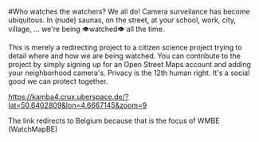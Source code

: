 #Who watches the watchers? We all do!
Camera surveilance has become ubiquitous. In (nude) saunas, on the street, at your school, work, city, village, ... we're being 👁️watched👁️ all the time.

This is merely a redirecting project to a citizen science project trying to detail where and how we are being watched. You can contribute to the project by simply signing up for an Open Street Maps account and adding your neighborhood camera's. Privacy is the 12th human right. It's a social good we can protect together.

https://kamba4.crux.uberspace.de/?lat=50.6402809&lon=4.6667145&zoom=9

The link redirects to Belgium because that is the focus of WMBE (WatchMapBE)
